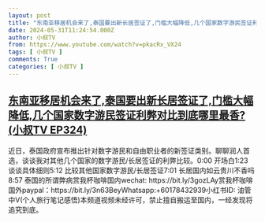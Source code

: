 ```yaml
---
layout: post
title: "东南亚移居机会来了,泰国要出新长居签证了,门槛大幅降低,几个国家数字游民签证利弊对比到底哪里最香?(小叔TV EP324)"
date: 2024-05-31T11:24:54.000Z
author: 小叔TV
from: https://www.youtube.com/watch?v=pkacRx_VX24
tags: [ 小叔TV ]
comments: True
categories: [ 小叔TV ]
---
```

<!--1717154694000-->
[东南亚移居机会来了,泰国要出新长居签证了,门槛大幅降低,几个国家数字游民签证利弊对比到底哪里最香?(小叔TV EP324)](https://www.youtube.com/watch?v=pkacRx_VX24)
------

<div>
近日，泰国政府宣布推出针对数字游民和自由职业者的新签证类别。聊聊润人首选，谈谈我对其他几个国家的数字游民/长居签证的利弊比较。0:00 开场白1:23 谈谈具体细则5:12 比较其他国家数字游民/长居签证7:01 长居国内如云贵川不香吗8:57 泰国的所谓弊病赏我杯咖啡国内wechat: https://bit.ly/3gozLAy赏我杯咖啡国外paypal：https://bit.ly/3n63BeyWhatsapp:+60178432939小红书ID: 油管中V(个人旅行笔记感悟)本频道视频未经许可，禁止擅自搬运至国内，一经发现将追究到底。
</div>
